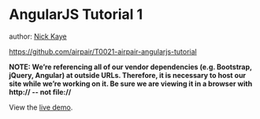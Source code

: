 AngularJS Tutorial 1
====================

author: [Nick Kaye](http://www.nickkaye.com)

https://github.com/airpair/T0021-airpair-angularjs-tutorial

**NOTE:  We’re referencing all of our vendor dependencies (e.g. Bootstrap, jQuery, Angular) at outside URLs.   Therefore, it is necessary to host our site while we’re working on it.  Be sure we are viewing it in a browser with http:// -- not file://**

View the [live demo](http://airpair.github.io/demos/2014/09/T0021-airpair-angularjs-tutorial).
